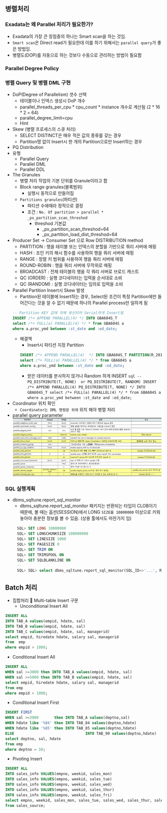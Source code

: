 ## 병렬처리  
### Exadata는 왜 Parallel 처리가 필요한가?
* Exadata의 가장 큰 장점중의 하나는 Smart scan을 하는 것임.
* ``Smart scan``은 Direct read가 필요한데 이를 하기 위해서는 ``parallel query``가 좋은 방법임.
* 병렬도(DOP)를 자동으로 하는 것보다 수동으로 관리하는 방법이 필요함
### Parallel Degree Policy
### 병렬 Query 및 병렬 DML 구현
* DoP(Degree of Parallelism) 갯수 선택
  * 테이블이나 인덱스 생성시 DoP 개수
  * parallel_threads_per_cpu * cpu_count * instance 개수로 계산됨 (2 * 16 * 2 = 64)
  * parallel_degree_limit=cpu
  * Hint
* Skew (병렬 프로세스의 스큐 처리)
  * SELECT DISTINCT은 매우 적은 값의 종류를 갖는 경우
  * Partition명 없이 Insert시 한 개의 Partition으로만 Insert하는 경우
* PQ Distribution
* 유형
  * Parallel Query
  * Parallel DML
  * Parallel DDL
* The Granules 
  * 병렬 처리 작업의 기본 단위를 Granule이라고 합
  * Block range granules(블록범위)
    * 실행시 동적으로 만들어짐
  * ``Partitions granules``(파티션)
    * 파티션 수에때라 정적으로 결정
    * 조건 : ``No. Of partition > parallel * _px_partition_scan_threshod `` 
      * threshod 기본값
        * _px_partition_scan_threshod=64
        * _px_partition_load_dist_threshod=64
* Producer Set -> Consumer Set 으로 Row DISTRIBUTION method
  * PARTITION : 행을 테이블 또는 인덱스의 분할을 기반으로 쿼리 서버에 매핑
  * HASH : 조인 키의 해시 함수를 사용하여 행을 쿼리 서버에 매핑
  * RANGE : 정렬 키 범위를 사용하여 행을 쿼리 서버에 매핑
  * ROUND-ROBIN : 행을 쿼리 서버에 무작위로 매핑
  * BROADCAST : 전체 테이블의 행을 각 쿼리 서버로 브로드 캐스트
  * QC (ORDER) : 실행 코디네이터는 입력을 순서대로 소비
  * QC (RANDOM) : 실행 코디네이터는 임의로 입력을 소비
* Parallel Partition Insert시 Skew 발생
  * Partition된 테이블에 Insert하는 경우, Select된 조건이 특정 Partition에만 들어간다는 것을 알 수 없기 때문에 하나의 Parallel process만 일하게 됨
   ```sql
   -- Partition KEY 값에 의해 분산되어 Serial하게 Insert됨
   INSERT /*+ APPEND PARALLEL(4) */ INTO GBA604S_T
   select /*+ FULL(a) PARALLEL(4) */ * from GBA604S a 
   where a.proc_ymd between :st_date and :ed_date;
   ```
     * 해결책
       * Insert시 파티션 지정 Partition
       ```sql
       INSERT /*+ APPEND PARALLEL(4)  */ INTO GBA604S_T PARTITION(R_201007)
       select /*+ FULL(a) PARALLEL(4) */ * from GBA604S a
       where a.proc_ymd between :st_date and :ed_date;
       ```
       * 받은 데이터를 분사하지 않거나 Random 하게 INSERT 
      ```sql
      --  PQ_DISTRIBUTE(T, NONE)  or PQ_DISTRIBUTE(T, RANDOM)
      INSERT /*+ APPEND PARALLEL(4) PQ_DISTRIBUTE(T, NONE) */ INTO GBA604S_T
      select /*+ FULL(a) PARALLEL(4) */ * from GBA604S a
      where a.proc_ymd between :st_date and :ed_date;
      ```
* Coordinator 위치 확인
  * ``Coordinator는 DML 명령문 위에`` 위치 해야 병렬 처리
* parallel query parameter
 ![pq params](img/exadata_pq.png)
### SQL 실행계획
* dbms_sqltune.report_sql_monitor
  * dbms_sqltune.report_sql_monitor 패키지는 반환되는 타입이 CLOB이기 때문에, 볼 때는 옵션(SESSION)에서 LONG ```SIZE를 10000000``` 이상으로 키워 놓아야 충분한 정보를 볼 수 있음. (상용 툴에서도 마찬가지 임)
   ```sql
     SQL> SET LONG 10000000
     SQL> SET LONGCHUNKSIZE 100000000
     SQL> SET LINESIZE 1000
     SQL> SET PAGESIZE 0
     SQL> SET TRIM ON
     SQL> SET TRIMSPOOL ON
     SQL> SET SQLBLANKLINE ON
     --
     SQL> SQL> select dbms_sqltune.report_sql_monitor(SQL_ID=>'...', REPORT_LEVEL=>'ALL', TYPE=>'TEXT') report from dual;   
   ```

## Batch 처리
* 집합처리  Multi-table Insert 구문
  * Unconditional Insert All
```sql
INSERT ALL
INTO TAB_A values(empid, hdate, sal)
INTO TAB_B values(empid, hdate, sal)
INTO TAB_C values(empid, hdate, sal, managerid)
select empid, hiredate hdate, salary sal, managerid
from  emp
where empid > 1000;
```
   *  Conditional Insert All
```sql
INSERT ALL
WHEN sal >=3000 then INTO TAB_A values(empid, hdate, sal)
WHEN sal >=5000 then INTO TAB_B values(empid, hdate, sal)
select empid, hiredate hdate, salary sal, managerid
from emp
where empid > 1000;
```
   * Conditional Insert First 
```sql
INSERT FIRST
WHEN sal >=3000       then INTO TAB_A values(deptno,sal)
WHEN hdate like '%84' then INTO TAB_84 values(deptno,hdate)
WHEN hdate like '%85' then INTO TAB_85 values(deptno,hdate)
ELSE                                INTO TAB_99 values(deptno,hdate)
select deptno, sal, hdate 
from emp
where deptno = 10;
```
   * Pivoting Insert
```sql
INSERT ALL
INTO sales_info VALUES(empno, weekid, sales_mon)
INTO sales_info VALUES(empno, weekid, sales_tue)
INTO sales_info VALUES(empno, weekid, sales_wed)
INTO sales_info VALUES(empno, weekid, sales_thur)
INTO sales_info VALUES(empno, weekid, sales_fri)
select empno, weekid, sales_mon, sales_tue, sales_wed, sales_thur, sales_fri
from sales_source;
```
